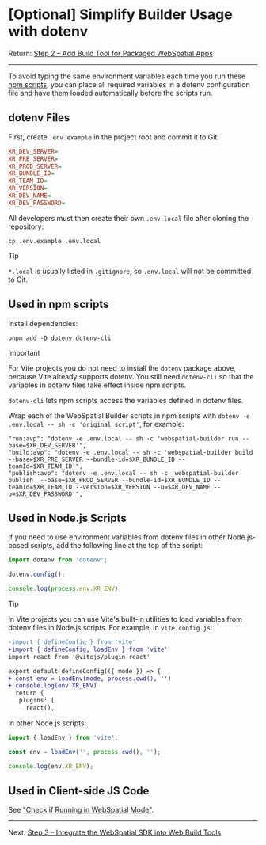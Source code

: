 # [Optional] Simplify Builder Usage with dotenv

Return: [Step 2 – Add Build Tool for Packaged WebSpatial Apps](step-2-add-build-tool-for-packaged-webspatial-apps.md)

---

To avoid typing the same environment variables each time you run these [npm scripts](./step-2-add-build-tool-for-packaged-webspatial-apps.md#npm-scripts), you can place all required variables in a dotenv configuration file and have them loaded automatically before the scripts run.

## dotenv Files

First, create `.env.example` in the project root and commit it to Git:

```ini
XR_DEV_SERVER=
XR_PRE_SERVER=
XR_PROD_SERVER=
XR_BUNDLE_ID=
XR_TEAM_ID=
XR_VERSION=
XR_DEV_NAME=
XR_DEV_PASSWORD=
```

All developers must then create their own `.env.local` file after cloning the repository:

```shell
cp .env.example .env.local
```

> [!TIP]
> `*.local` is usually listed in `.gitignore`, so `.env.local` will not be committed to Git.

## Used in npm scripts

Install dependencies:

```shell
pnpm add -D dotenv dotenv-cli
```

> [!IMPORTANT]
> For Vite projects you do not need to install the `dotenv` package above, because Vite already supports dotenv. You still need `dotenv-cli` so that the variables in dotenv files take effect inside npm scripts.

`dotenv-cli` lets npm scripts access the variables defined in dotenv files.

Wrap each of the WebSpatial Builder scripts in npm scripts with `dotenv -e .env.local -- sh -c 'original script'`, for example:

```json5
"run:avp": "dotenv -e .env.local -- sh -c 'webspatial-builder run --base=$XR_DEV_SERVER'",
"build:avp": "dotenv -e .env.local -- sh -c 'webspatial-builder build --base=$XR_PRE_SERVER --bundle-id=$XR_BUNDLE_ID --teamId=$XR_TEAM_ID'",
"publish:avp": "dotenv -e .env.local -- sh -c 'webspatial-builder publish  --base=$XR_PROD_SERVER --bundle-id=$XR_BUNDLE_ID --teamId=$XR_TEAM_ID --version=$XR_VERSION --u=$XR_DEV_NAME --p=$XR_DEV_PASSWORD'",
```

## Used in Node.js Scripts

If you need to use environment variables from dotenv files in other Node.js-based scripts, add the following line at the top of the script:

```js
import dotenv from "dotenv";

dotenv.config();

console.log(process.env.XR_ENV);
```

> [!TIP]
> In Vite projects you can use Vite's built-in utilities to load variables from dotenv files in Node.js scripts.
> For example, in `vite.config.js`:
> ```diff
> -import { defineConfig } from 'vite'
> +import { defineConfig, loadEnv } from 'vite'
> import react from '@vitejs/plugin-react'
>
> export default defineConfig(({ mode }) => {
> + const env = loadEnv(mode, process.cwd(), '')
> + console.log(env.XR_ENV)
>   return {
>    plugins: [
>      react(),
> ```
> In other Node.js scripts:
> ```js
> import { loadEnv } from 'vite';
>
> const env = loadEnv('', process.cwd(), '');
>
> console.log(env.XR_ENV);
> ```

## Used in Client-side JS Code

See ["Check if Running in WebSpatial Mode"](check-if-running-in-webspatial-mode.md).

---

Next: [Step 3 – Integrate the WebSpatial SDK into Web Build Tools](step-3-integrate-webspatial-sdk-into-web-build-tools.md)
